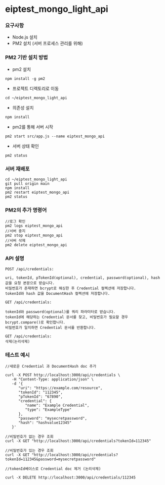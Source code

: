 # eiptest_mongo_light_api

### 요구사항

- Node.js 설치
- PM2 설치 (서버 프로세스 관리를 위해)

### PM2 기반 설치 방법

- pm2 설치
```
npm install -g pm2
```

- 프로젝트 디렉토리로 이동
```
cd ~/eiptest_mongo_light_api
```
- 의존성 설치
```
npm install
```
- pm2를 통해 서버 시작
```
pm2 start src/app.js --name eiptest_mongo_api
```
- 서버 상태 확인
```
pm2 status
```

### 서버 재배포
```
cd ~/eiptest_mongo_light_api
git pull origin main
npm install
pm2 restart eiptest_mongo_api
pm2 status
```
### PM2의 추가 명령어
```
//로그 확인
pm2 logs eiptest_mongo_api
//서버 중지
pm2 stop eiptest_mongo_api
//서버 삭제
pm2 delete eiptest_mongo_api
```

### API 설명
```
POST /api/credentials:

uri, tokenId, pTokenId(optional), credential, password(optional), hash 값을 요청 본문으로 받습니다.
비밀번호가 존재하면 bcrypt로 해싱한 후 Credential 컬렉션에 저장합니다.
tokenId와 hash 값을 DocumentHash 컬렉션에 저장합니다.

GET /api/credentials:

tokenId와 password(optional)를 쿼리 파라미터로 받습니다.
tokenId에 해당하는 Credential 문서를 찾고, 비밀번호가 필요할 경우 bcrypt.compare()로 확인합니다.
비밀번호가 일치하면 Credential 문서를 반환합니다.

GET /api/credentials:
삭제(논리삭제)
```

### 테스트 예시
```
//새로운 Credential 과 DocumentHash doc 추가

curl -X POST http://localhost:3000/api/credentials \
   -H "Content-Type: application/json" \
   -d '{
      "uri": "https://example.com/resource",
      "tokenId": "112345",
      "pTokenId": "67890",
      "credential": {
         "name": "Example Credential",
         "type": "ExampleType"
      },
      "password": "mysecretpassword",
      "hash": "hashvalue12345"
   }'
```
```
//비밀번호가 없는 경우 조회
curl -X GET "http://localhost:3000/api/credentials?tokenId=112345"

//비밀번호가 있는 경우 조회
curl -X GET "http://localhost:3000/api/credentials?tokenId=112345&password=mysecretpassword"
```
```
//tokenId베이스로 Credential doc 제거 (논리삭제)

curl -X DELETE http://localhost:3000/api/credentials/112345
```